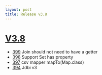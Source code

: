 ```yaml
---
layout: post
title: Release v3.8
---
```


# [V3.8](https://github.com/arnaudroger/SimpleFlatMapper/issues?q=milestone%3A3.8)

* [399](https://github.com/arnaudroger/SimpleFlatMapper/issues/399) Join should not need to have a getter
* [398](https://github.com/arnaudroger/SimpleFlatMapper/issues/398) Support Set<T> has property
* [397](https://github.com/arnaudroger/SimpleFlatMapper/issues/397) csv mapper mapTo(Map.class)
* [394](https://github.com/arnaudroger/SimpleFlatMapper/issues/394) Jdbi v3 
